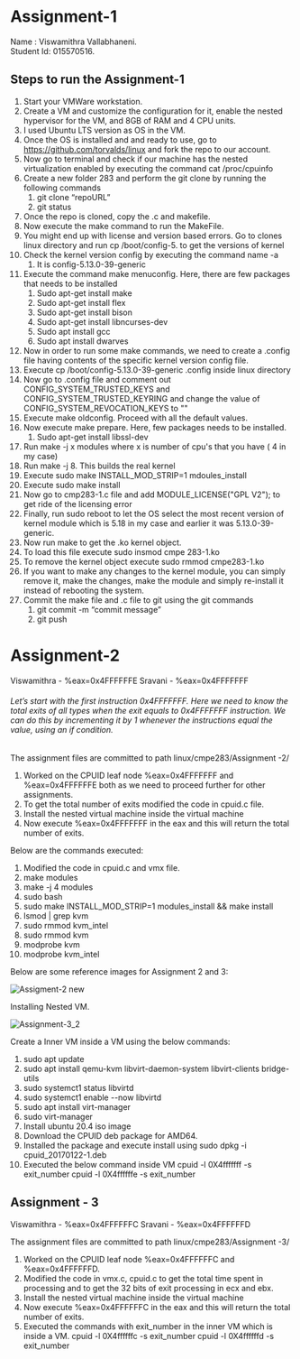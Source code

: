 # Assignment-1

Name : Viswamithra Vallabhaneni.   
Student Id: 015570516.

## Steps to run the Assignment-1

1. Start your VMWare workstation.
2. Create a VM and customize the configuration for it, enable the nested hypervisor for the VM, and 8GB of RAM and 4 CPU units.
3. I used Ubuntu LTS version as OS in the VM.
4. Once the OS is installed and and ready to use, go to https://github.com/torvalds/linux and fork the repo to our account.
5. Now go to terminal and check if our machine has the nested virtualization enabled by executing the command cat /proc/cpuinfo
6. Create a new folder 283 and perform the git clone by running the following commands
    1. git clone “repoURL”
    2. git status
7. Once the repo is cloned, copy the .c and makefile.
8. Now execute the make command  to run the MakeFile.
9. You might end up with license and version based errors. Go to clones linux directory and run cp /boot/config-5. to get the versions of kernel
10. Check the kernel version config by executing the command name -a
    1. It is config-5.13.0-39-generic 
11. Execute the command make menuconfig. Here, there are few packages that needs to be installed
    1.  Sudo apt-get install make
    2. Sudo apt-get install flex
    3. Sudo apt-get install bison
    4. Sudo apt-get install libncurses-dev
    5. Sudo apt install gcc
    6. Sudo apt install dwarves
12. Now in order to run some make commands, we need to create a .config file having contents of the specific kernel version config file.
13. Execute cp /boot/config-5.13.0-39-generic .config inside linux directory
14. Now go to .config file and comment out CONFIG_SYSTEM_TRUSTED_KEYS and CONFIG_SYSTEM_TRUSTED_KEYRING and change the value of CONFIG_SYSTEM_REVOCATION_KEYS to ""
15. Execute make oldconfig. Proceed with all the default values.
16. Now execute make prepare. Here, few packages needs to be installed.
    1. Sudo apt-get install libssl-dev
17. Run make -j x modules where x is number of cpu's that you have ( 4 in my case)
18. Run make -j 8. This builds the real kernel
19. Execute sudo make INSTALL_MOD_STRIP=1 mdoules_install
20. Execute sudo make install
21. Now go to cmp283-1.c file and add MODULE_LICENSE("GPL V2"); to get ride of the licensing error
22. Finally, run sudo reboot to let the OS select the most recent version of kernel module which is 5.18 in my case and earlier it was 5.13.0-39-generic.
23. Now run make to get the .ko kernel object.
24. To load this file execute sudo insmod cmpe 283-1.ko
25. To remove the kernel object execute sudo rmmod cmpe283-1.ko
26. If you want to make any changes to the kernel module, you can simply remove it, make the changes, make the module and simply re-install it instead of rebooting the system.
27. Commit the make file and .c file to git using the git commands
    1. git commit -m “commit message”
    2. git push

# Assignment-2

Viswamithra - %eax=0x4FFFFFFE
Sravani - %eax=0x4FFFFFFF

###### Let’s start with the first instruction 0x4FFFFFFF. Here we need to know the total exits of all types when the exit equals to 0x4FFFFFFF instruction. We can do this by incrementing it by 1 whenever the instructions equal the value, using an if condition. 

The assignment files are committed to path linux/cmpe283/Assignment -2/
1. Worked on the CPUID leaf node %eax=0x4FFFFFFF and %eax=0x4FFFFFFE both as we need to proceed further for other assignments.
2. To get the total number of exits modified the code in cpuid.c file.
3. Install the nested virtual machine inside the virtual machine
4. Now execute %eax=0x4FFFFFFF in the eax and this will return the total number of exits.


Below are the commands executed:
1. Modified the code in cpuid.c and vmx file.
2. make modules
3. make -j 4 modules
4. sudo bash
5. sudo make INSTALL_MOD_STRIP=1 modules_install && make install
6. lsmod | grep kvm
7. sudo rmmod kvm_intel
8. sudo rmmod kvm
9. modprobe kvm
10. modprobe kvm_intel

Below are some reference images for Assignment 2 and 3:

![Assigment-2 new](https://user-images.githubusercontent.com/88958925/166080390-4ec4ae7a-25c5-47fd-85fa-e091aec724b0.png)

Installing Nested VM.

![Assignment-3_2](https://user-images.githubusercontent.com/88958925/166080474-dda0d5fd-40bb-4462-addf-37c5a9abf821.png)


Create a Inner VM inside a VM using the below commands:
1. sudo apt update
2. sudo apt install qemu-kvm libvirt-daemon-system libvirt-clients bridge-utils
3. sudo systemct1 status libvirtd
4. sudo systemct1 enable --now libvirtd
5. sudo apt install virt-manager
6. sudo virt-manager
7. Install ubuntu 20.4 iso image
8. Download the CPUID deb package for AMD64.
9. Installed the package and execute install using sudo dpkg -i cpuid_20170122-1.deb
10. Executed the below command inside VM
        cpuid -l 0X4fffffff -s exit_number
        cpuid -l 0X4ffffffe -s exit_number
        
        
 ## Assignment - 3
 
 Viswamithra - %eax=0x4FFFFFFC
 Sravani - %eax=0x4FFFFFFD
 
 
 The assignment files are committed to path linux/cmpe283/Assignment -3/
 
1. Worked on the CPUID leaf node %eax=0x4FFFFFFC and %eax=0x4FFFFFFD.
2. Modified the code in vmx.c, cpuid.c to get the total time spent in processing and to get the 32 bits of exit processing in ecx and ebx.
3. Install the nested virtual machine inside the virtual machine
4. Now execute %eax=0x4FFFFFFC in the eax and this will return the total number of exits.
5. Executed the commands with exit_number in the inner VM which is inside a VM.
        cpuid -l 0X4ffffffc -s exit_number
        cpuid -l 0X4ffffffd -s exit_number
 
